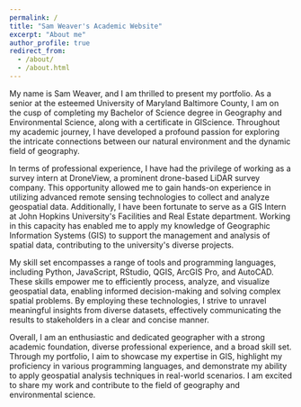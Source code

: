 ```yaml
---
permalink: /
title: "Sam Weaver's Academic Website"
excerpt: "About me"
author_profile: true
redirect_from: 
  - /about/
  - /about.html
---
```

My name is Sam Weaver, and I am thrilled to present my portfolio. As a senior at the esteemed University of Maryland Baltimore County, I am on the cusp of completing my Bachelor of Science degree in Geography and Environmental Science, along with a certificate in GIScience. Throughout my academic journey, I have developed a profound passion for exploring the intricate connections between our natural environment and the dynamic field of geography.

In terms of professional experience, I have had the privilege of working as a survey intern at DroneView, a prominent drone-based LiDAR survey company. This opportunity allowed me to gain hands-on experience in utilizing advanced remote sensing technologies to collect and analyze geospatial data. Additionally, I have been fortunate to serve as a GIS Intern at John Hopkins University's Facilities and Real Estate department. Working in this capacity has enabled me to apply my knowledge of Geographic Information Systems (GIS) to support the management and analysis of spatial data, contributing to the university's diverse projects.

My skill set encompasses a range of tools and programming languages, including Python, JavaScript, RStudio, QGIS, ArcGIS Pro, and AutoCAD. These skills empower me to efficiently process, analyze, and visualize geospatial data, enabling informed decision-making and solving complex spatial problems. By employing these technologies, I strive to unravel meaningful insights from diverse datasets, effectively communicating the results to stakeholders in a clear and concise manner.

Overall, I am an enthusiastic and dedicated geographer with a strong academic foundation, diverse professional experience, and a broad skill set. Through my portfolio, I aim to showcase my expertise in GIS, highlight my proficiency in various programming languages, and demonstrate my ability to apply geospatial analysis techniques in real-world scenarios. I am excited to share my work and contribute to the field of geography and environmental science.
